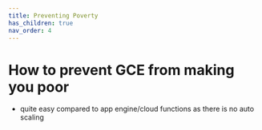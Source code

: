 ```yaml
---
title: Preventing Poverty
has_children: true
nav_order: 4
---
```


# How to prevent GCE from making you poor

- quite easy compared to app engine/cloud functions as there is no auto scaling
